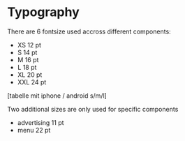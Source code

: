 # Typography

There are 6 fontsize used accross different components:

- XS  12 pt
- S 14 pt
- M 16 pt
- L 18 pt
- XL  20 pt
- XXL 24 pt

[tabelle mit iphone / android s/m/l]


Two additional sizes are only used for specific components

- advertising 11 pt
- menu    22 pt
